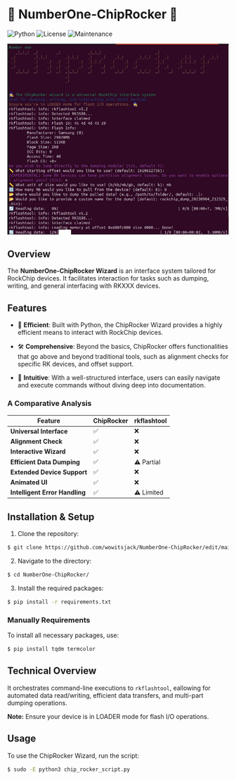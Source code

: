 
# 🧙 NumberOne-ChipRocker 🧙

![Python](https://img.shields.io/badge/Python-3.7%2B-brightgreen)
![License](https://img.shields.io/badge/License-MIT-blue.svg)
![Maintenance](https://img.shields.io/badge/Maintenance-Active-green.svg)

![Demo dumping operation.](demo.jpg)

## Overview

The **NumberOne-ChipRocker Wizard** is an interface system tailored for RockChip devices. It facilitates interaction for tasks such as dumping, writing, and general interfacing with RKXXX devices.

## Features

- 🚀 **Efficient**: Built with Python, the ChipRocker Wizard provides a highly efficient means to interact with RockChip devices.
  
- 🛠️ **Comprehensive**: Beyond the basics, ChipRocker offers functionalities that go above and beyond traditional tools, such as alignment checks for specific RK devices, and offset support.
  
- 🧠 **Intuitive**: With a well-structured interface, users can easily navigate and execute commands without diving deep into documentation.

### A Comparative Analysis

| Feature                        | ChipRocker       | rkflashtool      |
|--------------------------------|------------------|------------------|
| **Universal Interface**        | ✅               | ❌               |
| **Alignment Check**            | ✅               | ❌               |
| **Interactive Wizard**         | ✅               | ❌               |
| **Efficient Data Dumping**     | ✅               | ⚠️ Partial       |
| **Extended Device Support**    | ✅               | ❌               |
| **Animated UI**                | ✅               | ❌               |
| **Intelligent Error Handling** | ✅               | ⚠️ Limited       |

## Installation & Setup

1. Clone the repository:
```bash
$ git clone https://github.com/wowitsjack/NumberOne-ChipRocker/edit/main/README.md
```

2. Navigate to the directory:
```bash
$ cd NumberOne-ChipRocker/
```

3. Install the required packages:
```bash
$ pip install -r requirements.txt
```

### Manually Requirements

To install all necessary packages, use:
```bash
$ pip install tqdm termcolor
```

## Technical Overview

It orchestrates command-line executions to `rkflashtool`, eallowing for automated data read/writing, efficient data transfers, and multi-part dumping operations.

**Note:** Ensure your device is in LOADER mode for flash I/O operations.

## Usage

To use the ChipRocker Wizard, run the script:
```bash
$ sudo -E python3 chip_rocker_script.py
```
